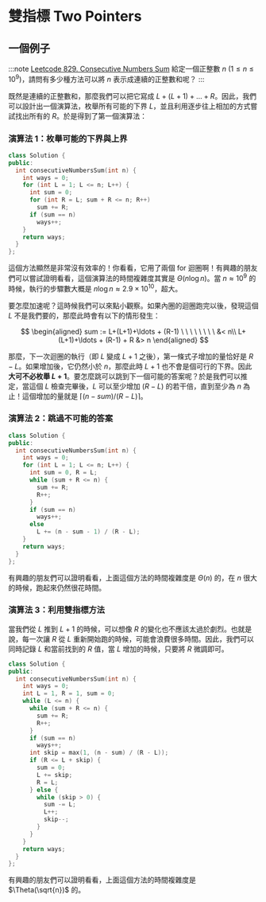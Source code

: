 # 雙指標 Two Pointers

## 一個例子

:::note [Leetcode 829. Consecutive Numbers Sum](https://leetcode.com/problems/consecutive-numbers-sum/)
給定一個正整數 $n$ $(1\le n\le 10^9)$，請問有多少種方法可以將 $n$ 表示成連續的正整數和呢？
:::

既然是連續的正整數和，那麼我們可以把它寫成 $L+ (L+1) + \ldots +R$。因此，我們可以設計出一個演算法，枚舉所有可能的下界 $L$，並且利用逐步往上相加的方式嘗試找出所有的 $R$。於是得到了第一個演算法：

### 演算法 1：枚舉可能的下界與上界
```cpp
class Solution {
public:
  int consecutiveNumbersSum(int n) {
    int ways = 0;
    for (int L = 1; L <= n; L++) {
      int sum = 0;
      for (int R = L; sum + R <= n; R++)
        sum += R;
      if (sum == n)
        ways++;
    }
    return ways;
  }
};
```

這個方法顯然是非常沒有效率的！你看看，它用了兩個 for 迴圈啊！有興趣的朋友們可以嘗試證明看看，這個演算法的時間複雜度其實是 $\Theta(n\log n)$。當 $n \approx 10^9$ 的時候，執行的步驟數大概是 $n\log n\approx 2.9\times 10^{10}$，超大。


要怎麼加速呢？這時候我們可以來點小觀察。如果內圈的迴圈跑完以後，發現這個 $L$ 不是我們要的，那麼此時會有以下的情形發生：

$$
\begin{aligned}
sum := L+(L+1)+\ldots + (R-1) \ \ \ \ \ \ \ \ &< n\\
L+(L+1)+\ldots + (R-1) + R &> n
\end{aligned}
$$

那麼，下一次迴圈的執行（即 $L$ 變成 $L+1$ 之後），第一條式子增加的量恰好是 $R-L$。如果增加後，它仍然小於 $n$，那麼此時 $L+1$ 也不會是個可行的下界。因此**大可不必枚舉 $L+1$**。要怎麼跳可以跳到下一個可能的答案呢？於是我們可以推定，當這個 $L$ 檢查完畢後，$L$ 可以至少增加 $(R-L)$ 的若干倍，直到至少為 $n$ 為止！這個增加的量就是 $\lceil(n-sum)/(R-L)\rceil$。

### 演算法 2：跳過不可能的答案

```cpp
class Solution {
public:
  int consecutiveNumbersSum(int n) {
    int ways = 0;
    for (int L = 1; L <= n; L++) {
      int sum = 0, R = L;
      while (sum + R <= n) {
        sum += R;
        R++;
      }
      if (sum == n)
        ways++;
      else
        L += (n - sum - 1) / (R - L);
    }
    return ways;
  }
};
```

有興趣的朋友們可以證明看看，上面這個方法的時間複雜度是 $\Theta(n)$ 的，在 $n$ 很大的時候，跑起來仍然很花時間。

### 演算法 3：利用雙指標方法

當我們從 $L$ 推到 $L+1$ 的時候，可以想像 $R$ 的變化也不應該太過於劇烈。也就是說，每一次讓 $R$ 從 $L$ 重新開始跑的時候，可能會浪費很多時間。因此，我們可以同時記錄 $L$ 和當前找到的 $R$ 值，當 $L$ 增加的時候，只要將 $R$ 微調即可。

```cpp
class Solution {
public:
  int consecutiveNumbersSum(int n) {
    int ways = 0;
    int L = 1, R = 1, sum = 0;
    while (L <= n) {
      while (sum + R <= n) {
        sum += R;
        R++;
      }
      if (sum == n)
        ways++;
      int skip = max(1, (n - sum) / (R - L));
      if (R <= L + skip) {
        sum = 0;
        L += skip;
        R = L;
      } else {
        while (skip > 0) {
          sum -= L;
          L++;
          skip--;
        }
      }
    }
    return ways;
  }
};
```

有興趣的朋友們可以證明看看，上面這個方法的時間複雜度是 $\Theta(\sqrt{n})$ 的。